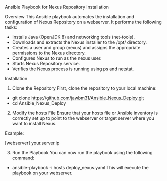 Ansible Playbook for Nexus Repository Installation


Overview
This Ansible playbook automates the installation and configuration of Nexus Repository on a webserver. It performs the following tasks:

- Installs Java (OpenJDK 8) and networking tools (net-tools).
- Downloads and extracts the Nexus installer to the /opt/ directory.
- Creates a user and group (nexus) and assigns the appropriate permissions to the Nexus directory.
- Configures Nexus to run as the nexus user.
- Starts Nexus Repository service.
- Verifies the Nexus process is running using ps and netstat.


Installation
1. Clone the Repository
First, clone the repository to your local machine:
 - git clone https://github.com/jawbm31/Ansible_Nexus_Deploy.git
 - cd Ansible_Nexus_Deploy

2. Modify the hosts File
Ensure that your hosts file or Ansible inventory is correctly set up to point to the webserver or target server where you want to install Nexus.

Example:

[webserver]
your.server.ip



3. Run the Playbook
You can now run the playbook using the following command:
- ansible-playbook -i hosts deploy_nexus.yaml
This will execute the playbook on your webserver.

